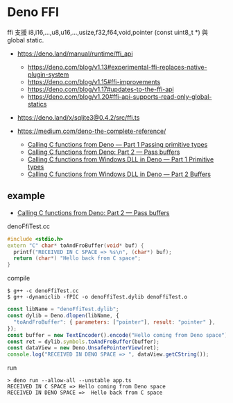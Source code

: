 # Deno FFI

ffi 支援 i8,i16,...,u8,u16,...,usize,f32,f64,void,pointer (const uint8_t *) 與 global static.

* https://deno.land/manual/runtime/ffi_api
    * https://deno.com/blog/v1.13#experimental-ffi-replaces-native-plugin-system
    * https://deno.com/blog/v1.15#ffi-improvements
    * https://deno.com/blog/v1.17#updates-to-the-ffi-api
    * https://deno.com/blog/v1.20#ffi-api-supports-read-only-global-statics

* https://deno.land/x/sqlite3@0.4.2/src/ffi.ts

* https://medium.com/deno-the-complete-reference/
    * [Calling C functions from Deno — Part 1 Passing primitive types](https://medium.com/deno-the-complete-reference/foreign-function-interface-calling-c-functions-from-deno-357ec4f5f793)
    * [Calling C functions from Deno: Part 2 — Pass buffers](https://medium.com/deno-the-complete-reference/calling-c-functions-from-deno-part-2-pass-buffers-ad168a3b6cc7)
    * [Calling C functions from Windows DLL in Deno — Part 1 Primitive types](https://medium.com/deno-the-complete-reference/calling-c-functions-from-windows-dll-in-deno-part-1-primitive-types-b4812ea327f5)
    * [Calling C functions from Windows DLL in Deno — Part 2 Buffers](https://medium.com/deno-the-complete-reference/calling-c-functions-from-windows-dll-in-deno-part-2-buffers-131226acd3d2)


## example

* [Calling C functions from Deno: Part 2 — Pass buffers](https://medium.com/deno-the-complete-reference/calling-c-functions-from-deno-part-2-pass-buffers-ad168a3b6cc7)

denoFfiTest.cc

```cpp
#include <stdio.h>
extern "C" char* toAndFroBuffer(void* buf) {
  printf("RECEIVED IN C SPACE => %s\n", (char*) buf);
  return (char*) "Hello back from C space";
}
```

compile

```
$ g++ -c denoFfiTest.cc
$ g++ -dynamiclib -fPIC -o denoFfiTest.dylib denoFfiTest.o
```


```js
const libName = "denoFfiTest.dylib";
const dylib = Deno.dlopen(libName, {
  "toAndFroBuffer": { parameters: ["pointer"], result: "pointer" },
});
const buffer = new TextEncoder().encode("Hello coming from Deno space");
const ret = dylib.symbols.toAndFroBuffer(buffer);
const dataView = new Deno.UnsafePointerView(ret);
console.log("RECEIVED IN DENO SPACE => ", dataView.getCString());
```

run

```
> deno run --allow-all --unstable app.ts 
RECEIVED IN C SPACE => Hello coming from Deno space
RECEIVED IN DENO SPACE =>  Hello back from C space
```